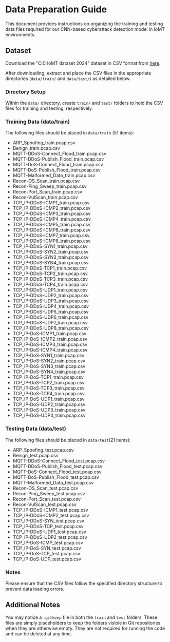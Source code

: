 # Data Preparation Guide

This document provides instructions on organizing the training and testing data files required for our CNN-based cyberattack detection model in IoMT environments.

## Dataset

Download the "CIC IoMT dataset 2024" dataset in CSV format from [here](https://www.unb.ca/cic/datasets/iomt-dataset-2024.html).

After downloading, extract and place the CSV files in the appropriate directories (`data/train/` and `data/test/`) as detailed below.

### Directory Setup

Within the `data/` directory, create `train/` and `test/` folders to hold the CSV files for training and testing, respectively.

### Training Data (data/train)
The following files should be placed in `data/train` (51 items):
- ARP_Spoofing_train.pcap.csv
- Benign_train.pcap.csv
- MQTT-DDoS-Connect_Flood_train.pcap.csv
- MQTT-DDoS-Publish_Flood_train.pcap.csv
- MQTT-DoS-Connect_Flood_train.pcap.csv
- MQTT-DoS-Publish_Flood_train.pcap.csv
- MQTT-Malformed_Data_train.pcap.csv
- Recon-OS_Scan_train.pcap.csv
- Recon-Ping_Sweep_train.pcap.csv
- Recon-Port_Scan_train.pcap.csv
- Recon-VulScan_train.pcap.csv
- TCP_IP-DDoS-ICMP1_train.pcap.csv
- TCP_IP-DDoS-ICMP2_train.pcap.csv
- TCP_IP-DDoS-ICMP3_train.pcap.csv
- TCP_IP-DDoS-ICMP4_train.pcap.csv
- TCP_IP-DDoS-ICMP5_train.pcap.csv
- TCP_IP-DDoS-ICMP6_train.pcap.csv
- TCP_IP-DDoS-ICMP7_train.pcap.csv
- TCP_IP-DDoS-ICMP8_train.pcap.csv
- TCP_IP-DDoS-SYN1_train.pcap.csv
- TCP_IP-DDoS-SYN2_train.pcap.csv
- TCP_IP-DDoS-SYN3_train.pcap.csv
- TCP_IP-DDoS-SYN4_train.pcap.csv
- TCP_IP-DDoS-TCP1_train.pcap.csv
- TCP_IP-DDoS-TCP2_train.pcap.csv
- TCP_IP-DDoS-TCP3_train.pcap.csv
- TCP_IP-DDoS-TCP4_train.pcap.csv
- TCP_IP-DDoS-UDP1_train.pcap.csv
- TCP_IP-DDoS-UDP2_train.pcap.csv
- TCP_IP-DDoS-UDP3_train.pcap.csv
- TCP_IP-DDoS-UDP4_train.pcap.csv
- TCP_IP-DDoS-UDP5_train.pcap.csv
- TCP_IP-DDoS-UDP6_train.pcap.csv
- TCP_IP-DDoS-UDP7_train.pcap.csv
- TCP_IP-DDoS-UDP8_train.pcap.csv
- TCP_IP-DoS-ICMP1_train.pcap.csv
- TCP_IP-DoS-ICMP2_train.pcap.csv
- TCP_IP-DoS-ICMP3_train.pcap.csv
- TCP_IP-DoS-ICMP4_train.pcap.csv
- TCP_IP-DoS-SYN1_train.pcap.csv
- TCP_IP-DoS-SYN2_train.pcap.csv
- TCP_IP-DoS-SYN3_train.pcap.csv
- TCP_IP-DoS-SYN4_train.pcap.csv
- TCP_IP-DoS-TCP1_train.pcap.csv
- TCP_IP-DoS-TCP2_train.pcap.csv
- TCP_IP-DoS-TCP3_train.pcap.csv
- TCP_IP-DoS-TCP4_train.pcap.csv
- TCP_IP-DoS-UDP1_train.pcap.csv
- TCP_IP-DoS-UDP2_train.pcap.csv
- TCP_IP-DoS-UDP3_train.pcap.csv
- TCP_IP-DoS-UDP4_train.pcap.csv

### Testing Data (data/test)
The following files should be placed in `data/test`(21 items):
- ARP_Spoofing_test.pcap.csv
- Benign_test.pcap.csv
- MQTT-DDoS-Connect_Flood_test.pcap.csv
- MQTT-DDoS-Publish_Flood_test.pcap.csv
- MQTT-DoS-Connect_Flood_test.pcap.csv
- MQTT-DoS-Publish_Flood_test.pcap.csv
- MQTT-Malformed_Data_test.pcap.csv
- Recon-OS_Scan_test.pcap.csv
- Recon-Ping_Sweep_test.pcap.csv
- Recon-Port_Scan_test.pcap.csv
- Recon-VulScan_test.pcap.csv
- TCP_IP-DDoS-ICMP1_test.pcap.csv
- TCP_IP-DDoS-ICMP2_test.pcap.csv
- TCP_IP-DDoS-SYN_test.pcap.csv
- TCP_IP-DDoS-TCP_test.pcap.csv
- TCP_IP-DDoS-UDP1_test.pcap.csv
- TCP_IP-DDoS-UDP2_test.pcap.csv
- TCP_IP-DoS-ICMP_test.pcap.csv
- TCP_IP-DoS-SYN_test.pcap.csv
- TCP_IP-DoS-TCP_test.pcap.csv
- TCP_IP-DoS-UDP_test.pcap.csv
  
### Notes

Please ensure that the CSV files follow the specified directory structure to prevent data loading errors.

## Additional Notes

You may notice a `.gitkeep` file in both the `train` and `test` folders. These files are simply placeholders to keep the folders visible in Git repositories when they are otherwise empty. They are not required for running the code and can be deleted at any time.
